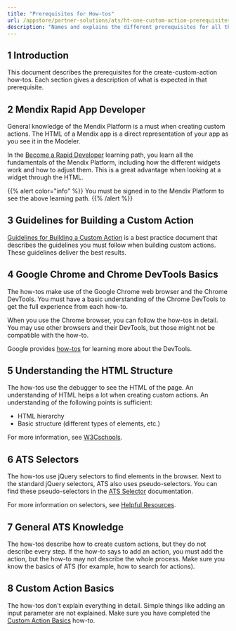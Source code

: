 ```yaml
---
title: "Prerequisites for How-tos"
url: /appstore/partner-solutions/ats/ht-one-custom-action-prerequisites/
description: "Names and explains the different prerequisites for all the how-tos in this category."
---
```


## 1 Introduction

This document describes the prerequisites for the create-custom-action how-tos. Each section gives a description of what is expected in that prerequisite.

## 2 Mendix Rapid App Developer

General knowledge of the Mendix Platform is a must when creating custom actions. The HTML of a Mendix app is a direct representation of your app as you see it in the Modeler. 

In the [Become a Rapid Developer](https://academy.mendix.com/link/path/31/Become-a-Rapid-Developer) learning path, you learn all the fundamentals of the Mendix Platform, including how the different widgets work and how to adjust them. This is a great advantage when looking at a widget through the HTML.

{{% alert color="info" %}}
You must be signed in to the Mendix Platform to see the above learning path.
{{% /alert %}}

## 3 Guidelines for Building a Custom Action

[Guidelines for Building a Custom Action](/appstore/partner-solutions/ats/ht-one-guidelines-custom-action/) is a best practice document that describes the guidelines you must follow when building custom actions. These guidelines deliver the best results.

## 4 Google Chrome and Chrome DevTools Basics

The how-tos make use of the Google Chrome web browser and the Chrome DevTools. You must have a basic understanding of the Chrome DevTools to get the full experience from each how-to.

When you use the Chrome browser, you can follow the how-tos in detail. You may use other browsers and their DevTools, but those might not be compatible with the how-to. 

Google provides [how-tos](https://developers.google.com/web/tools/chrome-devtools/) for learning more about the DevTools.

## 5 Understanding the HTML Structure

The how-tos use the debugger to see the HTML of the page. An understanding of HTML helps a lot when creating custom actions. An understanding of the following points is sufficient:

* HTML hierarchy
* Basic structure (different types of elements, etc.)

For more information, see [W3Cschools](https://www.w3schools.com/html/default.asp).

## 6 ATS Selectors

The how-tos use jQuery selectors to find elements in the browser. Next to the standard jQuery selectors, ATS also uses pseudo-selectors. You can find these pseudo-selectors in the [ATS Selector](/appstore/partner-solutions/ats/rg-one-selectors/) documentation.

For more information on selectors, see [Helpful Resources](/appstore/partner-solutions/ats/ht-one-custom-action-helpful-resources/).

## 7 General ATS Knowledge

The how-tos describe how to create custom actions, but they do not describe every step. If the how-to says to add an action, you must add the action, but the how-to may not describe the whole process. Make sure you know the basics of ATS (for example, how to search for actions).

## 8 Custom Action Basics

The how-tos don't explain everything in detail. Simple things like adding an input parameter are not explained. Make sure you have completed the [Custom Action Basics](/appstore/partner-solutions/ats/ht-one-custom-action-basics/) how-to.
